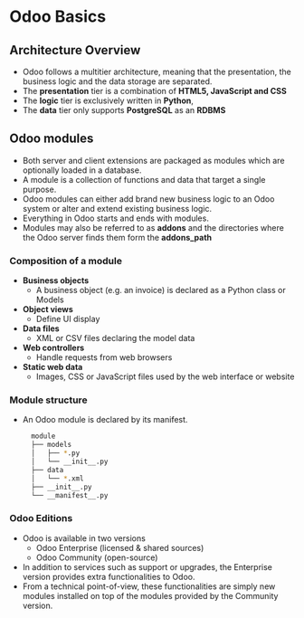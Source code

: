 # Odoo Basics

## Architecture Overview
* Odoo follows a multitier architecture, meaning that the presentation, the business logic and the data storage are separated.
* The **presentation** tier is a combination of **HTML5, JavaScript and CSS**
* The **logic** tier is exclusively written in **Python**,
* The **data** tier only supports **PostgreSQL** as an **RDBMS**


## Odoo modules
* Both server and client extensions are packaged as modules which are optionally loaded in a database.
* A module is a collection of functions and data that target a single purpose.
* Odoo modules can either add brand new business logic to an Odoo system or alter and extend existing business logic.
* Everything in Odoo starts and ends with modules.
* Modules may also be referred to as **addons** and the directories where the Odoo server finds them form the **addons_path**

### Composition of a module
* **Business objects**
  * A business object (e.g. an invoice) is declared as a Python class or Models
* **Object views**
  * Define UI display
* **Data files**
  * XML or CSV files declaring the model data
* **Web controllers**
  * Handle requests from web browsers
* **Static web data**
  * Images, CSS or JavaScript files used by the web interface or website

### Module structure
* An Odoo module is declared by its manifest.
  ```sh
    module
    ├── models
    │   ├── *.py
    │   └── __init__.py
    ├── data
    │   └── *.xml
    ├── __init__.py
    └── __manifest__.py
  ```
### Odoo Editions
* Odoo is available in two versions
  * Odoo Enterprise (licensed & shared sources)
  * Odoo Community (open-source)
* In addition to services such as support or upgrades, the Enterprise version provides extra functionalities to Odoo.
* From a technical point-of-view, these functionalities are simply new modules installed on top of the modules provided by the Community version.